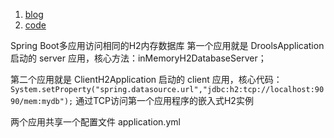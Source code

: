 1. [blog](https://www.baeldung.com/spring-boot-access-h2-database-multiple-apps)
2. [code](https://github.com/eugenp/tutorials/tree/master/persistence-modules/spring-boot-persistence-h2)

Spring Boot多应用访问相同的H2内存数据库
第一个应用就是 DroolsApplication 启动的 server 应用，核心方法：inMemoryH2DatabaseServer；

第二个应用就是 ClientH2Application 启动的 client 应用，核心代码：
`System.setProperty("spring.datasource.url","jdbc:h2:tcp://localhost:9090/mem:mydb");`
通过TCP访问第一个应用程序的嵌入式H2实例

两个应用共享一个配置文件 application.yml